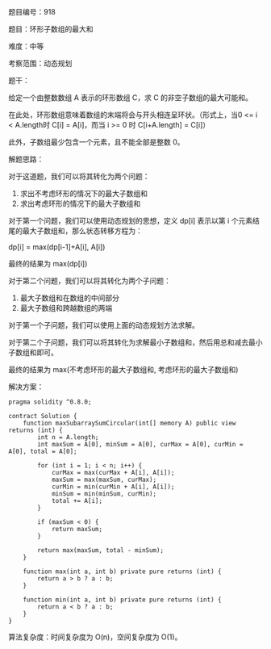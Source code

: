 题目编号：918

题目：环形子数组的最大和

难度：中等

考察范围：动态规划

题干：

给定一个由整数数组 A 表示的环形数组 C，求 C 的非空子数组的最大可能和。

在此处，环形数组意味着数组的末端将会与开头相连呈环状。（形式上，当0 <= i < A.length时 C[i] = A[i]，而当 i >= 0 时 C[i+A.length] = C[i]）

此外，子数组最少包含一个元素，且不能全部是整数 0。

解题思路：

对于这道题，我们可以将其转化为两个问题：

1. 求出不考虑环形的情况下的最大子数组和
2. 求出考虑环形的情况下的最大子数组和

对于第一个问题，我们可以使用动态规划的思想，定义 dp[i] 表示以第 i 个元素结尾的最大子数组和，那么状态转移方程为：

dp[i] = max(dp[i-1]+A[i], A[i])

最终的结果为 max(dp[i])

对于第二个问题，我们可以将其转化为两个子问题：

1. 最大子数组和在数组的中间部分
2. 最大子数组和跨越数组的两端

对于第一个子问题，我们可以使用上面的动态规划方法求解。

对于第二个子问题，我们可以将其转化为求解最小子数组和，然后用总和减去最小子数组和即可。

最终的结果为 max(不考虑环形的最大子数组和, 考虑环形的最大子数组和)

解决方案：

```solidity
pragma solidity ^0.8.0;

contract Solution {
    function maxSubarraySumCircular(int[] memory A) public view returns (int) {
        int n = A.length;
        int maxSum = A[0], minSum = A[0], curMax = A[0], curMin = A[0], total = A[0];
        
        for (int i = 1; i < n; i++) {
            curMax = max(curMax + A[i], A[i]);
            maxSum = max(maxSum, curMax);
            curMin = min(curMin + A[i], A[i]);
            minSum = min(minSum, curMin);
            total += A[i];
        }
        
        if (maxSum < 0) {
            return maxSum;
        }
        
        return max(maxSum, total - minSum);
    }
    
    function max(int a, int b) private pure returns (int) {
        return a > b ? a : b;
    }
    
    function min(int a, int b) private pure returns (int) {
        return a < b ? a : b;
    }
}
```

算法复杂度：时间复杂度为 O(n)，空间复杂度为 O(1)。